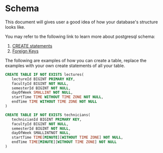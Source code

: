 # Schema

This document will gives user a good idea of how your database's structure looks like.

You may refer to the following link to learn more about postgresql schema:

1. [CREATE statements](https://www.postgresqltutorial.com/postgresql-create-table/)
2. [Foreign Keys](https://www.postgresqltutorial.com/postgresql-foreign-key/)

The following are examples of how you can create a table, replace the examples with your own create statements of all your table.
```sql
CREATE TABLE IF NOT EXISTS lectures(
   lectureId BIGINT PRIMARY KEY,
   facultyId BIGINT NOT NULL,
   semesterId BIGINT NOT NULL,
   dayOfWeek SMALLINT NOT NULL,
   startTime TIME WITHOUT TIME ZONE NOT NULL,
   endTime TIME WITHOUT TIME ZONE NOT NULL
)

CREATE TABLE IF NOT EXISTS technicians(
   technicianId BIGINT PRIMARY KEY,
   facultyId BIGINT NOT NULL,
   semesterId BIGINT NOT NULL,
   dayOfWeek SMALLINTNOT NULL,
   startTime TIME[MINUTE][WITHOUT TIME ZONE] NOT NULL,
   endTime TIME[MINUTE][WITHOUT TIME ZONE] NOT NULL
)
```
